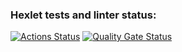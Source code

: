 ### Hexlet tests and linter status:
[![Actions Status](https://github.com/llwknife/php-project-45/actions/workflows/hexlet-check.yml/badge.svg)](https://github.com/llwknife/php-project-45/actions)
[![Quality Gate Status](https://sonarcloud.io/api/project_badges/measure?project=llwknife_php-project-45&metric=alert_status)](https://sonarcloud.io/summary/new_code?id=llwknife_php-project-45)